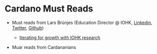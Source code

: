 # Cardano Must Reads

* Must reads from Lars Brünjes (Education Director @ IOHK, [Linkedin][lars-brunjes-linkedin], [Twitter][lars-brunjes-twitter], [Github][lars-brunjes-gh])
  * [Iterating for growth with IOHK research](https://iohk.io/en/blog/posts/2020/06/25/iterating-for-growth-with-iohk/)
  
* Muar reads from Cardananians

[lars-brunjes-gh]: https://github.com/brunjlar
[lars-brunjes-twitter]: https://twitter.com/LarsBrunjes
[lars-brunjes-linkedin]: https://www.linkedin.com/in/dr-lars-br%C3%BCnjes-1640993b/
